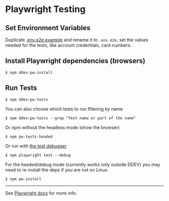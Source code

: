 # Playwright Testing

## Set Environment Variables

Duplicate [.env.e2e.example](/.env.e2e.example) and rename it to `.env.e2e`, set the values needed for the tests, like account credentials, card numbers.

## Install Playwright dependencies (browsers)

```
$ npm ddev:pw-install
```

## Run Tests
```
$ npm ddev:pw-tests
```

You can also choose which tests to run filtering by name
```
$ npm ddev:pw-tests --grep "Test name or part of the name"
```

Or npm without the headless mode (show the browser)
```
$ npm pw-tests-headed
```

Or run with [the test debugger](https://playwright.dev/docs/debug)
```
$ npm playwright test --debug
```

For the headed/debug mode (currently works only outside DDEV) you may need to re-install the deps if you are not on Linux.

```
$ npm pw-install
```

---
See [Playwright docs](https://playwright.dev/docs/intro) for more info.
